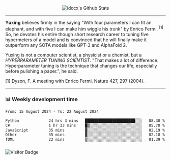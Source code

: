 <div align="center">
    <img align="center" src="https://github-readme-stats.vercel.app/api?username=idocx&show_icons=true&count_private=true&hide_border=true" alt="idocx's Github Stats"></img>
</div>

---

**Yuxing** believes firmly in the saying "With four parameters I can fit an elephant, and with five I can make him wiggle his trunk" by Enrico Fermi. <sup>[1]</sup> So, he devotes his entire though short research career to tuning five hypermeters of a model and is convinced that he will finally make it outperform any SOTA models like GPT-3 and AlphaFold 2.

Yuxing is not a computer scientist, a physicist or a chemist, but a *HYPERPARAMETER TUNING SCIENTIST*. "That makes a lot of difference. Hyperparameter tuning is the technique that changes our life, especially before pulishing a paper.", he said.

[1] Dyson, F. A meeting with Enrico Fermi. Nature 427, 297 (2004).


---

### 📊 Weekly development time
<!--START_SECTION:waka-->

```txt
From: 15 August 2024 - To: 22 August 2024

Python             24 hrs 3 mins   ██████████████████████░░░   88.30 %
C#                 1 hr 33 mins    █▒░░░░░░░░░░░░░░░░░░░░░░░   05.70 %
JavaScript         35 mins         ▓░░░░░░░░░░░░░░░░░░░░░░░░   02.19 %
Other              35 mins         ▓░░░░░░░░░░░░░░░░░░░░░░░░   02.18 %
TOML               22 mins         ▒░░░░░░░░░░░░░░░░░░░░░░░░   01.39 %
```

<!--END_SECTION:waka-->

### 

![Visitor Badge](https://visitor-badge.laobi.icu/badge?page_id=idocx.idocx)